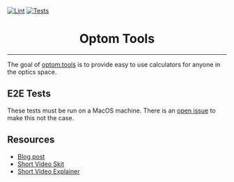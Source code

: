 [![Lint](https://github.com/shivan-s/optom.tools/actions/workflows/lint.yml/badge.svg)](https://github.com/shivan-s/optom.tools/actions/workflows/lint.yml)
[![Tests](https://github.com/shivan-s/optom.tools/actions/workflows/tests.yml/badge.svg)](https://github.com/shivan-s/optom.tools/actions/workflows/tests.yml)

<div align="center">
	<h1>Optom Tools</h1>
	<hr />
</div>

The goal of [optom.tools](optom.tools) is to provide easy to use calculators for anyone in the optics space.

## E2E Tests

These tests must be run on a MacOS machine. There is an [open issue](https://github.com/shivan-s/optom.tools/issues/35) to make this not the case.

## Resources

- [Blog post](https://shivan.xyz/projects/optom-tools/)
- [Short Video Skit](https://youtube.com/shorts/bBBEnZfrkjA?si=jB66zgrNDYGlCfHy)
- [Short Video Explainer](https://www.youtube.com/shorts/sbQHjGaaBNg)
